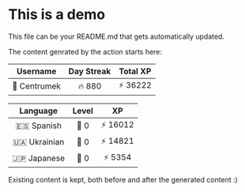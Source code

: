 # This is a demo

This file can be your README.md that gets automatically updated.

The content genrated by the action starts here:

<!--START_SECTION:duolingoStats-->
<!-- Automatically generated with https://github.com/centrumek/duolingo-readme-stats-->

| Username | Day Streak | Total XP |
|:---:|:---:|:---:|
| 👤 Centrumek | 🔥 880 | ⚡ 36222 |

| Language | Level | XP |
|:---:|:---:|:---:|
| 🇪🇸 Spanish | 👑 0 | ⚡ 16012 |
| 🇺🇦 Ukrainian | 👑 0 | ⚡ 14821 |
| 🇯🇵 Japanese | 👑 0 | ⚡ 5354 |

<!--END_SECTION:duolingoStats-->

Existing content is kept, both before and after the generated content :)